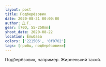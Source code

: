 ```yaml
---
layout: post
title: Подберёзовик
date: 2020-08-31 00:00:00
author: Д.Г.
gear: [70D, 55-250mm]
shoot_date: 2020-08-22
location: Ёльбаза
colors: ['221506', '0f0702']
tags: [грибы, подберёзовики]
---
```

Подберёзовик, например. Жирненький такой.
